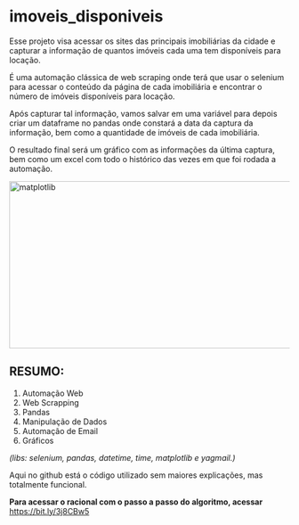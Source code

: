 # imoveis_disponiveis

Esse projeto visa acessar os sites das principais imobiliárias da cidade e capturar a informação de quantos imóveis cada uma tem disponíveis para locação.

É uma automação clássica de web scraping onde terá que usar o selenium para acessar o conteúdo da página de cada imobiliária e encontrar o número de imóveis disponíveis para locação.

Após capturar tal informação, vamos salvar em uma variável para depois criar um dataframe no pandas onde constará a data da captura da informação, bem como a quantidade de imóveis de cada imobiliária.

O resultado final será um gráfico com as informações da última captura, bem como um excel com todo o histórico das vezes em que foi rodada a automação.

<img align="center" alt="matplotlib" height="300px" width="900px" target="_blank" src="https://igorseixas.files.wordpress.com/2021/08/captura-de-tela-2021-08-23-as-16.51.09.png?w=1617">  

## RESUMO:
1. Automação Web
2. Web Scrapping
3. Pandas
4. Manipulação de Dados
5. Automação de Email
6. Gráficos

*(libs: selenium, pandas, datetime, time, matplotlib e yagmail.)*

Aqui no github está o código utilizado sem maiores explicações, mas totalmente funcional.

**Para acessar o racional com o passo a passo do algoritmo, acessar** https://bit.ly/3j8CBw5
